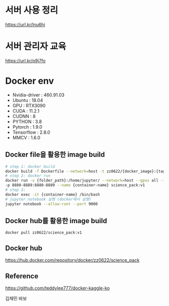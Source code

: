 # 서버 사용 정리
https://url.kr/lnu6hj
# 서버 관리자 교육 
https://url.kr/p9j7fo
# Docker env
- Nvidia-driver : 460.91.03
- Ubuntu : 18.04
- GPU : RTX3090 
- CUDA : 11.2.1 
- CUDNN : 8
- PYTHON : 3.8
- Pytorch : 1.9.0
- Tensorflow : 2.8.0
- MMCV : 1.6.0

## Docker file을 활용한 image build
```bash
# step 1: docker build
docker build -f Dockerfile --network=host -t zz0622/{docker_image}:{tag} .
# step 2: docker run
docker run -v {folder_path}:/home/jupyter/ --network=host --gpus all -itd \
-p 8880-8889:8880-8889 --name {container-name} science_pack:v1
# step 3: 
docker exec -it {container-name} /bin/bash
# jupyter notebook 실행 (docker에서 실행)
jupyter notebook --allow-root --port 9000
```

## Docker hub를 활용한 image build
```
docker pull zz0622/science_pack:v1
```

## Docker hub
https://hub.docker.com/repository/docker/zz0622/science_pack

## Reference 
https://github.com/teddylee777/docker-kaggle-ko

김채민 바보
